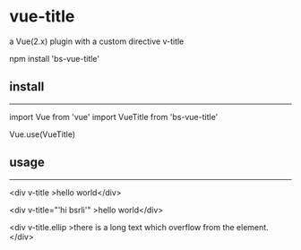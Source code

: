# vue-title

a Vue(2.x) plugin with a custom directive v-title

npm install 'bs-vue-title'

## install
---
import Vue from 'vue'
import VueTitle from 'bs-vue-title'

Vue.use(VueTitle)

## usage
---
\<div v-title \>hello world\</div\>

\<div v-title="'hi bsrli'" \>hello world\</div\>

\<div v-title.ellip \>there is a long text which overflow from the element.\</div\>
